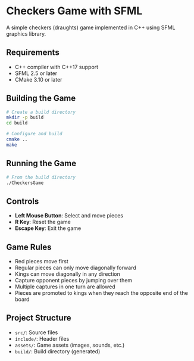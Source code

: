 # Checkers Game with SFML

A simple checkers (draughts) game implemented in C++ using SFML graphics library.

## Requirements

- C++ compiler with C++17 support
- SFML 2.5 or later
- CMake 3.10 or later

## Building the Game

```bash
# Create a build directory
mkdir -p build
cd build

# Configure and build
cmake ..
make
```

## Running the Game

```bash
# From the build directory
./CheckersGame
```

## Controls

- **Left Mouse Button**: Select and move pieces
- **R Key**: Reset the game
- **Escape Key**: Exit the game

## Game Rules

- Red pieces move first
- Regular pieces can only move diagonally forward
- Kings can move diagonally in any direction
- Capture opponent pieces by jumping over them
- Multiple captures in one turn are allowed
- Pieces are promoted to kings when they reach the opposite end of the board

## Project Structure

- `src/`: Source files
- `include/`: Header files
- `assets/`: Game assets (images, sounds, etc.)
- `build/`: Build directory (generated) 